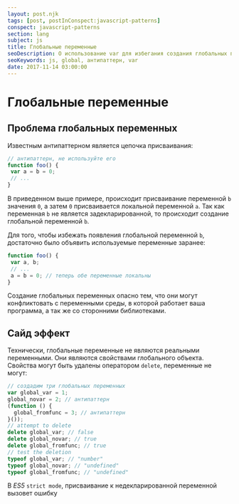 ```yaml
---
layout: post.njk
tags: [post, postInConspect:javascript-patterns]
conspect: javascript-patterns
section: lang
subject: js
title: Глобальные переменные
seoDescription: О использование var для избегания создания глобальных переменных, антипаттерн цепочки присваиваний, а так же срытые особенности глобальных переменных.
seoKeywords: js, global, антипаттерн, var
date: 2017-11-14 03:00:00
---
```

# Глобальные переменные

## Проблема глобальных переменных

Известным антипаттерном является цепочка присваивания:

```js
// антипаттерн, не используйте его
function foo() {
 var a = b = 0;
 // ...
}
```

В приведенном выше примере, происходит присваивание переменной `b` значения `0`, а затем `0` присваивается локальной переменной `a`. Так как переменная `b` не является задекларированной, то происходит создание глобальной переменной `b`.

Для того, чтобы избежать появления глобальной переменной `b`, достаточно было объявить используемые переменные заранее:

```js
function foo() {
 var a, b;
 // ...
 a = b = 0; // теперь обе переменные локальны
}
```

Создание глобальных переменных опасно тем, что они могут конфликтовать с переменными среды, в которой работает ваша программа, а так же со сторонними библиотеками.

## Сайд эффект

Технически, глобальные переменные не являются реальными переменными. Они являются свойствами глобального объекта. Свойства могут быть удалены оператором `delete`, переменные не могут:

```js
// создадим три глобальных переменных
var global_var = 1;
global_novar = 2; // антипаттерн
(function () {
  global_fromfunc = 3; // антипаттерн
}());
// attempt to delete
delete global_var; // false
delete global_novar; // true
delete global_fromfunc; // true
// test the deletion
typeof global_var; // "number"
typeof global_novar; // "undefined"
typeof global_fromfunc; // "undefined"
```

В *ES5* `strict mode`, присваивание к недекларированной переменной вызовет ошибку